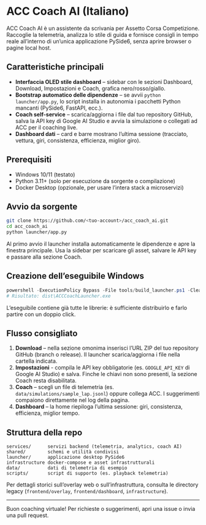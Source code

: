 # ACC Coach AI (Italiano)

ACC Coach AI è un assistente da scrivania per Assetto Corsa Competizione. Raccoglie la telemetria, analizza lo stile di guida e fornisce consigli in tempo reale all’interno di un’unica applicazione PySide6, senza aprire browser o pagine local host.

## Caratteristiche principali

- **Interfaccia OLED stile dashboard** – sidebar con le sezioni Dashboard, Download, Impostazioni e Coach, grafica nero/rosso/giallo.
- **Bootstrap automatico delle dipendenze** – se avvii `python launcher/app.py`, lo script installa in autonomia i pacchetti Python mancanti (PySide6, FastAPI, ecc.).
- **Coach self-service** – scarica/aggiorna i file dal tuo repository GitHub, salva la API key di Google AI Studio e avvia la simulazione o collegati ad ACC per il coaching live.
- **Dashboard dati** – card e barre mostrano l’ultima sessione (tracciato, vettura, giri, consistenza, efficienza, miglior giro).

## Prerequisiti

- Windows 10/11 (testato)
- Python 3.11+ (solo per esecuzione da sorgente o compilazione)
- Docker Desktop (opzionale, per usare l’intera stack a microservizi)

## Avvio da sorgente

```bash
git clone https://github.com/<tuo-account>/acc_coach_ai.git
cd acc_coach_ai
python launcher/app.py
```

Al primo avvio il launcher installa automaticamente le dipendenze e apre la finestra principale. Usa la sidebar per scaricare gli asset, salvare le API key e passare alla sezione Coach.

## Creazione dell’eseguibile Windows

```powershell
powershell -ExecutionPolicy Bypass -File tools/build_launcher.ps1 -Clean
# Risultato: dist\ACCCoachLauncher.exe
```

L’eseguibile contiene già tutte le librerie: è sufficiente distribuirlo e farlo partire con un doppio click.

## Flusso consigliato

1. **Download** – nella sezione omonima inserisci l’URL ZIP del tuo repository GitHub (branch o release). Il launcher scarica/aggiorna i file nella cartella indicata.
2. **Impostazioni** - compila le API key obbligatorie (es. `GOOGLE_API_KEY` di Google AI Studio) e salva. Finche le chiavi non sono presenti, la sezione Coach resta disabilitata.
3. **Coach** – scegli un file di telemetria (es. `data/simulations/sample_lap.jsonl`) oppure collega ACC. I suggerimenti compaiono direttamente nel log della pagina.
4. **Dashboard** – la home riepiloga l’ultima sessione: giri, consistenza, efficienza, miglior tempo.

## Struttura della repo

```
services/      servizi backend (telemetria, analytics, coach AI)
shared/        schemi e utilità condivisi
launcher/      applicazione desktop PySide6
infrastructure docker-compose e asset infrastrutturali
data/          dati di telemetria di esempio
scripts/       script di supporto (es. playback telemetria)
```

Per dettagli storici sull’overlay web o sull’infrastruttura, consulta le directory legacy (`frontend/overlay`, `frontend/dashboard`, `infrastructure`).

---

Buon coaching virtuale! Per richieste o suggerimenti, apri una issue o invia una pull request.
